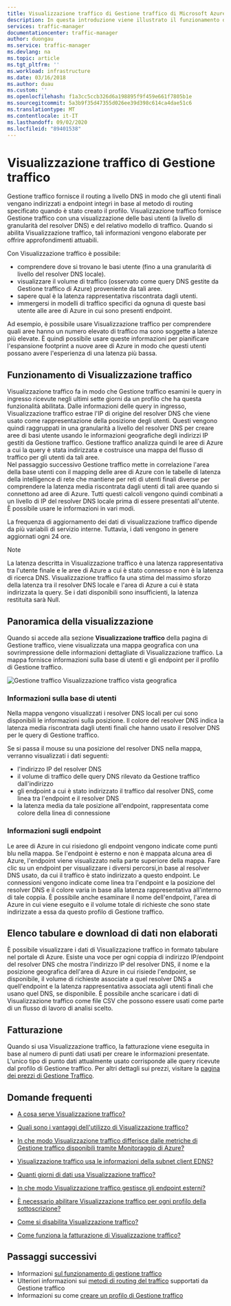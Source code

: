```yaml
---
title: Visualizzazione traffico di Gestione traffico di Microsoft Azure
description: In questa introduzione viene illustrato il funzionamento di visualizzazione traffico di gestione traffico.
services: traffic-manager
documentationcenter: traffic-manager
author: duongau
ms.service: traffic-manager
ms.devlang: na
ms.topic: article
ms.tgt_pltfrm: ''
ms.workload: infrastructure
ms.date: 03/16/2018
ms.author: duau
ms.custom: ''
ms.openlocfilehash: f1a3cc5ccb326d6a198895f9f459e661f7805b1e
ms.sourcegitcommit: 5a3b9f35d47355d026ee39d398c614ca4dae51c6
ms.translationtype: MT
ms.contentlocale: it-IT
ms.lasthandoff: 09/02/2020
ms.locfileid: "89401538"
---
```

# <a name="traffic-manager-traffic-view"></a>Visualizzazione traffico di Gestione traffico

Gestione traffico fornisce il routing a livello DNS in modo che gli utenti finali vengano indirizzati a endpoint integri in base al metodo di routing specificato quando è stato creato il profilo. Visualizzazione traffico fornisce Gestione traffico con una visualizzazione delle basi utenti (a livello di granularità del resolver DNS) e del relativo modello di traffico. Quando si abilita Visualizzazione traffico, tali informazioni vengono elaborate per offrire approfondimenti attuabili. 

Con Visualizzazione traffico è possibile:
- comprendere dove si trovano le basi utente (fino a una granularità di livello del resolver DNS locale).
- visualizzare il volume di traffico (osservato come query DNS gestite da Gestione traffico di Azure) proveniente da tali aree.
- sapere qual è la latenza rappresentativa riscontrata dagli utenti.
- immergersi in modelli di traffico specifici da ognuna di queste basi utente alle aree di Azure in cui sono presenti endpoint. 

Ad esempio, è possibile usare Visualizzazione traffico per comprendere quali aree hanno un numero elevato di traffico ma sono soggette a latenze più elevate. È quindi possibile usare queste informazioni per pianificare l'espansione footprint a nuove aree di Azure in modo che questi utenti possano avere l'esperienza di una latenza più bassa.

## <a name="how-traffic-view-works"></a>Funzionamento di Visualizzazione traffico

Visualizzazione traffico fa in modo che Gestione traffico esamini le query in ingresso ricevute negli ultimi sette giorni da un profilo che ha questa funzionalità abilitata. Dalle informazioni delle query in ingresso, Visualizzazione traffico estrae l'IP di origine del resolver DNS che viene usato come rappresentazione della posizione degli utenti. Questi vengono quindi raggruppati in una granularità a livello del resolver DNS per creare aree di basi utente usando le informazioni geografiche degli indirizzi IP gestiti da Gestione traffico. Gestione traffico analizza quindi le aree di Azure a cui la query è stata indirizzata e costruisce una mappa del flusso di traffico per gli utenti da tali aree.  
Nel passaggio successivo Gestione traffico mette in correlazione l'area della base utenti con il mapping delle aree di Azure con le tabelle di latenza della intelligence di rete che mantiene per reti di utenti finali diverse per comprendere la latenza media riscontrata dagli utenti di tali aree quando si connettono ad aree di Azure. Tutti questi calcoli vengono quindi combinati a un livello di IP del resolver DNS locale prima di essere presentati all'utente. È possibile usare le informazioni in vari modi.

La frequenza di aggiornamento dei dati di visualizzazione traffico dipende da più variabili di servizio interne. Tuttavia, i dati vengono in genere aggiornati ogni 24 ore.

>[!NOTE]
>La latenza descritta in Visualizzazione traffico è una latenza rappresentativa tra l'utente finale e le aree di Azure a cui è stato connesso e non è la latenza di ricerca DNS. Visualizzazione traffico fa una stima del massimo sforzo della latenza tra il resolver DNS locale e l'area di Azure a cui è stata indirizzata la query. Se i dati disponibili sono insufficienti, la latenza restituita sarà Null. 

## <a name="visual-overview"></a>Panoramica della visualizzazione

Quando si accede alla sezione **Visualizzazione traffico** della pagina di Gestione traffico, viene visualizzata una mappa geografica con una sovrimpressione delle informazioni dettagliate di Visualizzazione traffico. La mappa fornisce informazioni sulla base di utenti e gli endpoint per il profilo di Gestione traffico.

![Gestione traffico Visualizzazione traffico vista geografica][1]

### <a name="user-base-information"></a>Informazioni sulla base di utenti

Nella mappa vengono visualizzati i resolver DNS locali per cui sono disponibili le informazioni sulla posizione. Il colore del resolver DNS indica la latenza media riscontrata dagli utenti finali che hanno usato il resolver DNS per le query di Gestione traffico.

Se si passa il mouse su una posizione del resolver DNS nella mappa, verranno visualizzati i dati seguenti:
- l'indirizzo IP del resolver DNS
- il volume di traffico delle query DNS rilevato da Gestione traffico dall'indirizzo
- gli endpoint a cui è stato indirizzato il traffico dal resolver DNS, come linea tra l'endpoint e il resolver DNS 
- la latenza media da tale posizione all'endpoint, rappresentata come colore della linea di connessione

### <a name="endpoint-information"></a>Informazioni sugli endpoint

Le aree di Azure in cui risiedono gli endpoint vengono indicate come punti blu nella mappa. Se l'endpoint è esterno e non è mappata alcuna area di Azure, l'endpoint viene visualizzato nella parte superiore della mappa. Fare clic su un endpoint per visualizzare i diversi percorsi,in base al resolver DNS usato, da cui il traffico è stato indirizzato a questo endpoint. Le connessioni vengono indicate come linea tra l'endpoint e la posizione del resolver DNS e il colore varia in base alla latenza rappresentativa all'interno di tale coppia. È possibile anche esaminare il nome dell'endpoint, l'area di Azure in cui viene eseguito e il volume totale di richieste che sono state indirizzate a essa da questo profilo di Gestione traffico.


## <a name="tabular-listing-and-raw-data-download"></a>Elenco tabulare e download di dati non elaborati

È possibile visualizzare i dati di Visualizzazione traffico in formato tabulare nel portale di Azure. Esiste una voce per ogni coppia di indirizzo IP/endpoint del resolver DNS che mostra l'indirizzo IP del resolver DNS, il nome e la posizione geografica dell'area di Azure in cui risiede l'endpoint, se disponibile, il volume di richieste associate a quel resolver DNS a quell'endpoint e la latenza rappresentativa associata agli utenti finali che usano quel DNS, se disponibile. È possibile anche scaricare i dati di Visualizzazione traffico come file CSV che possono essere usati come parte di un flusso di lavoro di analisi scelto.

## <a name="billing"></a>Fatturazione

Quando si usa Visualizzazione traffico, la fatturazione viene eseguita in base al numero di punti dati usati per creare le informazioni presentate. L'unico tipo di punto dati attualmente usato corrisponde alle query ricevute dal profilo di Gestione traffico. Per altri dettagli sui prezzi, visitare la [pagina dei prezzi di Gestione Traffico](https://azure.microsoft.com/pricing/details/traffic-manager/).

## <a name="faqs"></a>Domande frequenti

* [A cosa serve Visualizzazione traffico?](https://docs.microsoft.com/azure/traffic-manager/traffic-manager-faqs#what-does-traffic-view-do)

* [Quali sono i vantaggi dell'utilizzo di Visualizzazione traffico?](https://docs.microsoft.com/azure/traffic-manager/traffic-manager-faqs#how-can-i-benefit-from-using-traffic-view)

* [In che modo Visualizzazione traffico differisce dalle metriche di Gestione traffico disponibili tramite Monitoraggio di Azure?](https://docs.microsoft.com/azure/traffic-manager/traffic-manager-faqs#how-is-traffic-view-different-from-the-traffic-manager-metrics-available-through-azure-monitor)

* [Visualizzazione traffico usa le informazioni della subnet client EDNS?](https://docs.microsoft.com/azure/traffic-manager/traffic-manager-faqs#does-traffic-view-use-edns-client-subnet-information)

* [Quanti giorni di dati usa Visualizzazione traffico?](https://docs.microsoft.com/azure/traffic-manager/traffic-manager-faqs#how-many-days-of-data-does-traffic-view-use)

* [In che modo Visualizzazione traffico gestisce gli endpoint esterni?](https://docs.microsoft.com/azure/traffic-manager/traffic-manager-faqs#how-does-traffic-view-handle-external-endpoints)

* [È necessario abilitare Visualizzazione traffico per ogni profilo della sottoscrizione?](https://docs.microsoft.com/azure/traffic-manager/traffic-manager-faqs#do-i-need-to-enable-traffic-view-for-each-profile-in-my-subscription)

* [Come si disabilita Visualizzazione traffico?](https://docs.microsoft.com/azure/traffic-manager/traffic-manager-faqs#how-can-i-turn-off-traffic-view)

* [Come funziona la fatturazione di Visualizzazione traffico?](https://docs.microsoft.com/azure/traffic-manager/traffic-manager-faqs#how-does-traffic-view-billing-work)

## <a name="next-steps"></a>Passaggi successivi

- Informazioni [sul funzionamento di gestione traffico](traffic-manager-overview.md)
- Ulteriori informazioni sui [metodi di routing del traffico](traffic-manager-routing-methods.md) supportati da Gestione traffico
- Informazioni su come [creare un profilo di Gestione traffico](traffic-manager-create-profile.md)

<!--Image references-->
[1]: ./media/traffic-manager-traffic-view-overview/trafficview.png